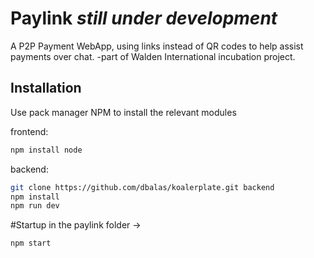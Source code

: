 # Paylink *still under development*

A P2P Payment WebApp, using links instead of QR codes to help assist payments over chat. 
-part of Walden International incubation project. 

## Installation
Use pack manager NPM to install the relevant modules 

frontend:
```bash
npm install node
```

backend: 
```bash 
git clone https://github.com/dbalas/koalerplate.git backend
npm install
npm run dev
```

#Startup
in the paylink folder ->
```bash
npm start
```

